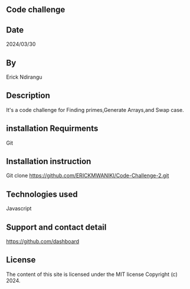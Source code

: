 ## Code challenge
## Date
2024/03/30

## By
Erick Ndirangu

## Description
It's a code challenge  for Finding primes,Generate Arrays,and Swap case.
## installation Requirments
Git

## Installation instruction
Git clone https://github.com/ERICKMWANIKI/Code-Challenge-2.git

## Technologies used
Javascript

## Support and contact detail
https://github.com/dashboard

## License
The content of this site is licensed under the MIT license Copyright (c) 2024.